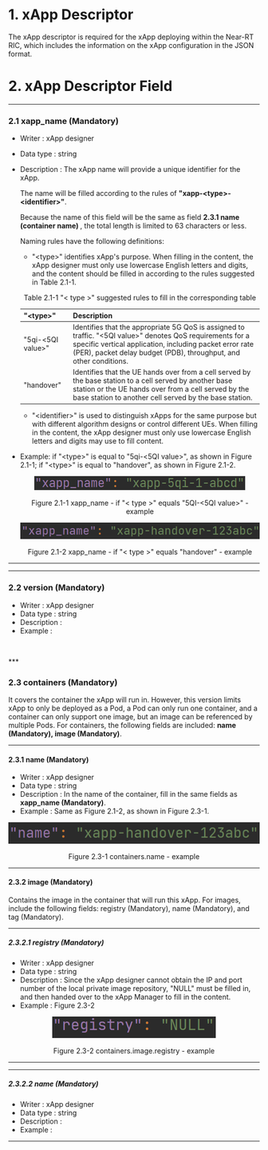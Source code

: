 # 1. xApp Descriptor
The xApp descriptor is required for the xApp deploying within the Near-RT RIC, which includes the information on the xApp configuration in the JSON format.

# 2. xApp Descriptor Field
***
### 2.1 xapp_name (Mandatory)
  *	Writer : xApp designer
  *	Data type : string
  *	Description : The xApp name will provide a unique identifier for the xApp. </br>
    
    The name will be filled according to the rules of <b>"xapp-\<type\>-\<identifier\>"</b>.
    
    Because the name of this field will be the same as field <b> 2.3.1 name (container name) </b>, the total length is limited to 63 characters or less.
    
    Naming rules have the following definitions: </br>
    
    * "\<type\>" identifies xApp's purpose. When filling in the content, the xApp designer must only use lowercase English letters and digits, and the content should be filled in according to the rules suggested in Table 2.1-1.</br>
    
    <p align="center"> Table 2.1-1 "< type >" suggested rules to fill in the corresponding table </p>
    
    |"\<type\>"|Description|
    |---|---|
    |"5qi-\<5QI value\>"|Identifies that the appropriate 5G QoS is assigned to traffic. "<5QI value>" denotes QoS requirements for a specific vertical application, including packet error rate (PER), packet delay budget (PDB), throughput, and other conditions.|  
    |"handover"|Identifies that the UE hands over from a cell served by the base station to a cell served by another base station or the UE hands over from a cell served by the base station to another cell served by the base station.|
    
    * "\<identifier\>" is used to distinguish xApps for the same purpose but with different algorithm designs or control different UEs. When filling in the content, the xApp designer must only use lowercase English letters and digits may use to fill content.
  
  *	Example: if "\<type\>" is equal to "5qi-\<5QI value\>", as shown in Figure 2.1-1; if "\<type\>" is equal to "handover", as shown in Figure 2.1-2.
  
    <p align="center"><img src = "https://raw.githubusercontent.com/llab305/O-RAN/master/xApp%20Descriptor/Figure/Figure%202.1-1.png"> </image></p>
    <p align="center"> Figure 2.1-1 xapp_name - if "< type >" equals "5QI-<5QI value>" - example </p>
    
    <p align="center"><img src = "https://raw.githubusercontent.com/llab305/O-RAN/master/xApp%20Descriptor/Figure/Figure%202.1-2.png"></image></p>
    <p align="center"> Figure 2.1-2 xapp_name - if "< type >" equals "handover" - example </p>
    
***

***
### 2.2 version (Mandatory)    
 *	Writer : xApp designer
 *	Data type : string
 *	Description : </br>
 *	Example : 
 <p align="center"> </p>
 <p align="center"><img src = ""></image></p>
***


### 2.3	containers (Mandatory)
It covers the container the xApp will run in. However, this version limits xApp to only be deployed as a Pod, a Pod can only run one container, and a container can only support one image, but an image can be referenced by multiple Pods. For containers, the following fields are included: <b>name (Mandatory), image (Mandatory)</b>.

***
#### 2.3.1 name (Mandatory)
 *	Writer : xApp designer
 *	Data type : string
 *	Description : In the name of the container, fill in the same fields as <b>xapp_name (Mandatory)</b>.</br>
 *	Example : Same as Figure 2.1-2, as shown in Figure 2.3-1.
 
 <p align="center"><img src = "https://raw.githubusercontent.com/llab305/O-RAN/master/xApp%20Descriptor/Figure/Figure%202.3-1.png"></image></p>
  <p align="center"> Figure 2.3-1 containers.name - example </p>
  
***

#### 2.3.2 image (Mandatory) 
Contains the image in the container that will run this xApp. For images, include the following fields: registry (Mandatory), name 	(Mandatory), and tag (Mandatory).

***
##### 2.3.2.1	registry (Mandatory)
 *	Writer : xApp designer
 *	Data type : string
 *	Description : Since the xApp designer cannot obtain the IP and port number of the local private image repository, "NULL" must be filled in, and then handed over to the xApp Manager to fill in the content.</br>
 *	Example : Figure 2.3-2
 
 <p align="center"><img src = "https://raw.githubusercontent.com/llab305/O-RAN/master/xApp%20Descriptor/Figure/Figure%202.3-2.png"></image></p>
 <p align="center"> Figure 2.3-2 containers.image.registry - example </p>
 
***

***
##### 2.3.2.2	name (Mandatory)
 *	Writer : xApp designer
 *	Data type : string
 *	Description : </br>
 *	Example : 
***

     
     
     
     
